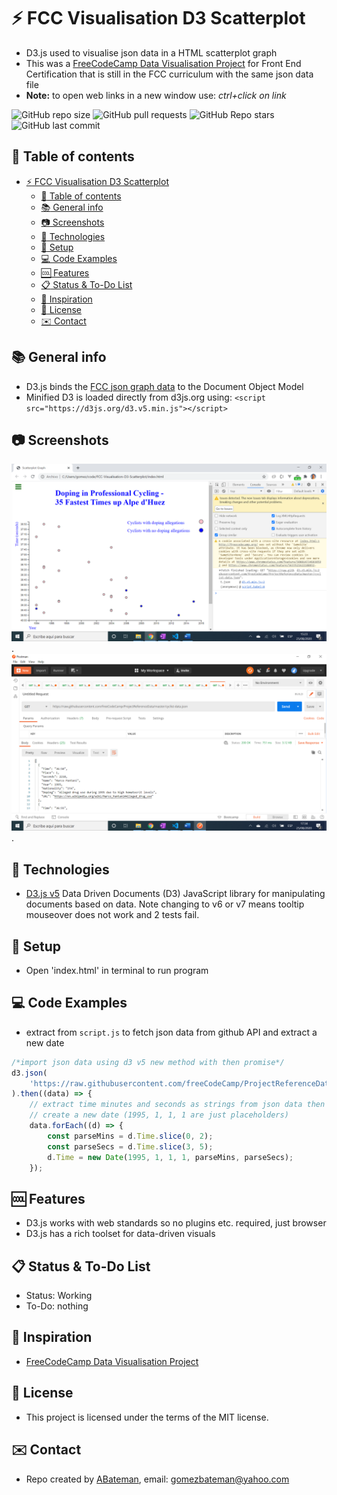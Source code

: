 # :zap: FCC Visualisation D3 Scatterplot

* D3.js used to visualise json data in a HTML scatterplot graph
* This was a [FreeCodeCamp Data Visualisation Project](https://www.freecodecamp.org/learn/data-visualization/data-visualization-projects/visualize-data-with-a-scatterplot-graph) for Front End Certification that is still in the FCC curriculum with the same json data file
* **Note:** to open web links in a new window use: _ctrl+click on link_

![GitHub repo size](https://img.shields.io/github/repo-size/AndrewJBateman/FCC-Visualisation-D3-Scatterplot?style=plastic)
![GitHub pull requests](https://img.shields.io/github/issues-pr/AndrewJBateman/FCC-Visualisation-D3-Scatterplot?style=plastic)
![GitHub Repo stars](https://img.shields.io/github/stars/AndrewJBateman/FCC-Visualisation-D3-Scatterplot?style=plastic)
![GitHub last commit](https://img.shields.io/github/last-commit/AndrewJBateman/FCC-Visualisation-D3-Scatterplot?style=plastic)

## :page_facing_up: Table of contents

* [:zap: FCC Visualisation D3 Scatterplot](#zap-fcc-visualisation-d3-scatterplot)
  * [:page_facing_up: Table of contents](#page_facing_up-table-of-contents)
  * [:books: General info](#books-general-info)
  * [:camera: Screenshots](#camera-screenshots)
  * [:signal_strength: Technologies](#signal_strength-technologies)
  * [:floppy_disk: Setup](#floppy_disk-setup)
  * [:computer: Code Examples](#computer-code-examples)
  * [:cool: Features](#cool-features)
  * [:clipboard: Status & To-Do List](#clipboard-status--to-do-list)
  * [:clap: Inspiration](#clap-inspiration)
  * [:file_folder: License](#file_folder-license)
  * [:envelope: Contact](#envelope-contact)

## :books: General info

* D3.js binds the [FCC json graph data](https://raw.githubusercontent.com/freeCodeCamp/ProjectReferenceData/master/cyclist-data.json) to the Document Object Model
* Minified D3 is loaded directly from d3js.org using: `<script src="https://d3js.org/d3.v5.min.js"></script>`

## :camera: Screenshots

![Example screenshot](./img/plot.png).
![Example screenshot](./img/postman.png).

## :signal_strength: Technologies

* [D3.js v5](https://d3js.org/) Data Driven Documents (D3) JavaScript library for manipulating documents based on data. Note changing to v6 or v7 means tooltip mouseover does not work and 2 tests fail.

## :floppy_disk: Setup

* Open 'index.html' in terminal to run program

## :computer: Code Examples

* extract from `script.js` to fetch json data from github API and extract a new date

```javascript
/*import json data using d3 v5 new method with then promise*/
d3.json(
	'https://raw.githubusercontent.com/freeCodeCamp/ProjectReferenceData/master/cyclist-data.json'
).then((data) => {
	// extract time minutes and seconds as strings from json data then
	// create a new date (1995, 1, 1, 1 are just placeholders)
	data.forEach((d) => {
		const parseMins = d.Time.slice(0, 2);
		const parseSecs = d.Time.slice(3, 5);
		d.Time = new Date(1995, 1, 1, 1, parseMins, parseSecs);
	});
```

## :cool: Features

* D3.js works with web standards so no plugins etc. required, just browser
* D3.js has a rich toolset for data-driven visuals

## :clipboard: Status & To-Do List

* Status: Working
* To-Do: nothing

## :clap: Inspiration

* [FreeCodeCamp Data Visualisation Project](https://www.freecodecamp.org/learn/data-visualization/data-visualization-projects/visualize-data-with-a-scatterplot-graph)

## :file_folder: License

* This project is licensed under the terms of the MIT license.

## :envelope: Contact

* Repo created by [ABateman](https://github.com/AndrewJBateman), email: gomezbateman@yahoo.com

